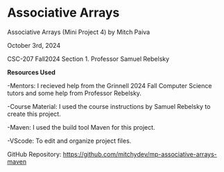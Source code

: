 Associative Arrays
==================

Associative Arrays (Mini Project 4) by Mitch Paiva

October 3rd, 2024

CSC-207 Fall2024 Section 1.
Professor Samuel Rebelsky

**Resources Used**


-Mentors: I recieved help from the Grinnell 2024 Fall Computer Science tutors and some help from Professor Rebelsky.


-Course Material: I used the course instructions by Samuel Rebelsky to create this project.


-Maven: I used the build tool Maven for this project.


-VScode: To edit and organize project files.


GitHub Repository: <https://github.com/mitchydev/mp-associative-arrays-maven>


